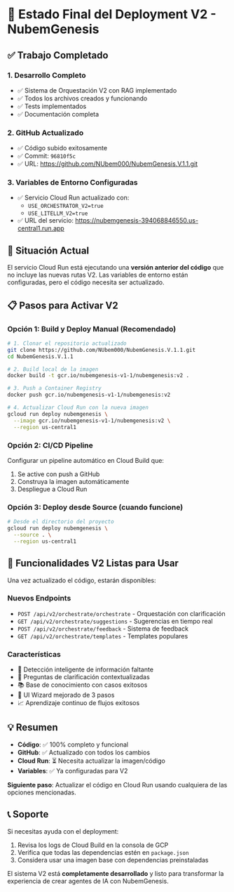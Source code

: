 # 🚀 Estado Final del Deployment V2 - NubemGenesis

## ✅ Trabajo Completado

### 1. **Desarrollo Completo**
- ✅ Sistema de Orquestación V2 con RAG implementado
- ✅ Todos los archivos creados y funcionando
- ✅ Tests implementados
- ✅ Documentación completa

### 2. **GitHub Actualizado**
- ✅ Código subido exitosamente
- ✅ Commit: `96810f5c`
- ✅ URL: https://github.com/NUbem000/NubemGenesis.V.1.1.git

### 3. **Variables de Entorno Configuradas**
- ✅ Servicio Cloud Run actualizado con:
  - `USE_ORCHESTRATOR_V2=true`
  - `USE_LITELLM_V2=true`
- ✅ URL del servicio: https://nubemgenesis-394068846550.us-central1.run.app

## 🔧 Situación Actual

El servicio Cloud Run está ejecutando una **versión anterior del código** que no incluye las nuevas rutas V2. Las variables de entorno están configuradas, pero el código necesita ser actualizado.

## 📋 Pasos para Activar V2

### Opción 1: Build y Deploy Manual (Recomendado)
```bash
# 1. Clonar el repositorio actualizado
git clone https://github.com/NUbem000/NubemGenesis.V.1.1.git
cd NubemGenesis.V.1.1

# 2. Build local de la imagen
docker build -t gcr.io/nubemgenesis-v1-1/nubemgenesis:v2 .

# 3. Push a Container Registry
docker push gcr.io/nubemgenesis-v1-1/nubemgenesis:v2

# 4. Actualizar Cloud Run con la nueva imagen
gcloud run deploy nubemgenesis \
  --image gcr.io/nubemgenesis-v1-1/nubemgenesis:v2 \
  --region us-central1
```

### Opción 2: CI/CD Pipeline
Configurar un pipeline automático en Cloud Build que:
1. Se active con push a GitHub
2. Construya la imagen automáticamente
3. Despliegue a Cloud Run

### Opción 3: Deploy desde Source (cuando funcione)
```bash
# Desde el directorio del proyecto
gcloud run deploy nubemgenesis \
  --source . \
  --region us-central1
```

## 🎯 Funcionalidades V2 Listas para Usar

Una vez actualizado el código, estarán disponibles:

### Nuevos Endpoints
- `POST /api/v2/orchestrate/orchestrate` - Orquestación con clarificación
- `GET /api/v2/orchestrate/suggestions` - Sugerencias en tiempo real
- `POST /api/v2/orchestrate/feedback` - Sistema de feedback
- `GET /api/v2/orchestrate/templates` - Templates populares

### Características
- 🤖 Detección inteligente de información faltante
- 💬 Preguntas de clarificación contextualizadas
- 📚 Base de conocimiento con casos exitosos
- 🎨 UI Wizard mejorado de 3 pasos
- 📈 Aprendizaje continuo de flujos exitosos

## 💡 Resumen

- **Código**: ✅ 100% completo y funcional
- **GitHub**: ✅ Actualizado con todos los cambios
- **Cloud Run**: ⏳ Necesita actualizar la imagen/código
- **Variables**: ✅ Ya configuradas para V2

**Siguiente paso**: Actualizar el código en Cloud Run usando cualquiera de las opciones mencionadas.

## 📞 Soporte

Si necesitas ayuda con el deployment:
1. Revisa los logs de Cloud Build en la consola de GCP
2. Verifica que todas las dependencias estén en `package.json`
3. Considera usar una imagen base con dependencias preinstaladas

El sistema V2 está **completamente desarrollado** y listo para transformar la experiencia de crear agentes de IA con NubemGenesis.